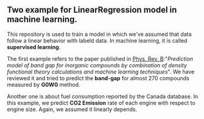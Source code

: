 ## Two example for **LinearRegression** model in machine learning.

This repository is used to train a model in which we've  assumed that data follow a linear behavior with labeld data. In machine learning, it is called **supervised learning**.

The first example refers to the paper published in [Phys. Rev. B](https://journals.aps.org/prb/abstract/10.1103/PhysRevB.93.115104):"_Prediction model of band gap for inorganic compounds by combination of
density functional theory calculations and machine learning techniques_". 
We have reviewed it and tried to predict the **band-gap** for almost 270 compounds measured by **G0W0** method. 

Another one is about fuel consumption reported by the Canada database. In this example, we predict **CO2 Emission** rate of each engine with respect to engine size. 
Again, we assumed it linearly depends. 
